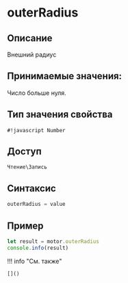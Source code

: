 # outerRadius

## Описание
Внешний радиус

## Принимаемые значения:
Число больше нуля.

## Тип значения свойства
`#!javascript Number`

## Доступ
`Чтение\Запись`

## Синтаксис
```javascript
outerRadius = value
```

## Пример
```javascript linenums="1"
let result = motor.outerRadius
console.info(result)
```

!!! info "См. также"

    []()

